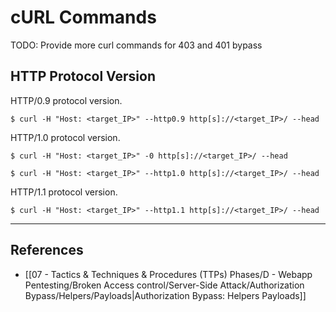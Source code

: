 # cURL Commands

TODO: Provide more curl commands for 403 and 401 bypass

## HTTP Protocol Version

HTTP/0.9 protocol version.

```
$ curl -H "Host: <target_IP>" --http0.9 http[s]://<target_IP>/ --head
```

HTTP/1.0 protocol version.

```
$ curl -H "Host: <target_IP>" -0 http[s]://<target_IP>/ --head

$ curl -H "Host: <target_IP>" --http1.0 http[s]://<target_IP>/ --head
```

HTTP/1.1 protocol version.

```
$ curl -H "Host: <target_IP>" --http1.1 http[s]://<target_IP>/ --head
```

---
## References

- [[07 - Tactics & Techniques & Procedures (TTPs) Phases/D - Webapp Pentesting/Broken Access control/Server-Side Attack/Authorization Bypass/Helpers/Payloads|Authorization Bypass: Helpers Payloads]]